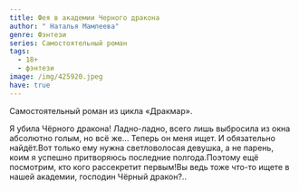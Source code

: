 ```yaml
---
title: Фея в академии Черного дракона
author: " Наталья Мамлеева"
genre: Фэнтези
series: Самостоятельный роман
tags:
  - 18+
  - фэнтези
image: /img/425920.jpeg
have: true
---
```

Самостоятельный роман из цикла «Дракмар».

Я убила Чёрного дракона! Ладно-ладно, всего лишь выбросила из окна абсолютно голым, но всё же... Теперь он меня ищет. И обязательно найдёт.Вот только ему нужна светловолосая девушка, а не парень, коим я успешно притворяюсь последние полгода.Поэтому ещё посмотрим, кто кого рассекретит первым!Вы ведь тоже что-то ищете в нашей академии, господин Чёрный дракон?..